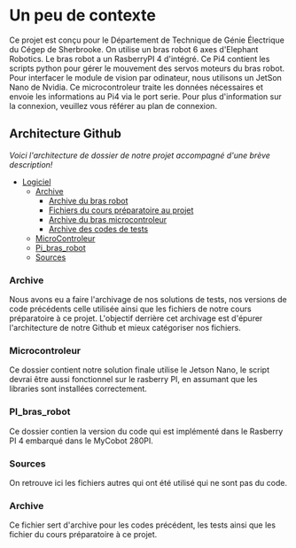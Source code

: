 
# Un peu de contexte
Ce projet est conçu pour le Département de Technique de Génie Électrique du Cégep de Sherbrooke. On utilise un bras robot 6 axes d'Elephant Robotics. 
Le bras robot a un RasberryPI 4 d'intégré. Ce Pi4 contient les scripts python pour gérer le mouvement des servos moteurs du bras robot. Pour interfacer le module de vision par odinateur, 
nous utilisons un JetSon Nano de Nvidia. Ce microcontroleur traite les données nécessaires et envoie les informations au Pi4 via le port serie. Pour plus d'information sur la connexion, 
veuillez vous référer au plan de connexion.


## Architecture Github

*Voici l'architecture de dossier de notre projet accompagné d'une brève description!*

- [Logiciel](InteractoBot/Logiciel)
  - [Archive](InteractoBot/Logiciel/Archive)
    - [Archive du bras robot](InteractoBot/Logiciel/Archive/Bras_Robot_Arch)
    - [Fichiers du cours préparatoire au projet](InteractoBot/Logiciel/Archive/Prep_automne_2023_backup)
    - [Archive du bras microcontroleur](InteractoBot/Logiciel/Archive/microcontroleur_arch)
    - [Archive des codes de tests](InteractoBot/Logiciel/Archive/tests)
  - [MicroControleur](InteractoBot/Logiciel/MicroControleur)
  - [Pi_bras_robot](InteractoBot/Logiciel/Pi_bras_robot)
  - [Sources](InteractoBot/Logiciel/Sources)

### Archive
Nous avons eu a faire l'archivage de nos solutions de tests, nos versions de code précédents celle utilisée ainsi que les fichiers de notre cours préparatoire à ce projet. L'objectif derrière cet archivage est d'épurer l'architecture de notre Github et mieux catégoriser nos fichiers.

### Microcontroleur
Ce dossier contient notre solution finale utilise le Jetson Nano, le script devrai être aussi fonctionnel sur le rasberry PI, en assumant que les libraries sont installées correctement.

### PI_bras_robot
Ce dossier contien la version du code qui est implémenté dans le Rasberry PI 4 embarqué dans le MyCobot 280PI.

### Sources
On retrouve ici les fichiers autres qui ont été utilisé qui ne sont pas du code.

### Archive
Ce fichier sert d'archive pour les codes précédent, les tests ainsi que les fichier du cours préparatoire à ce projet.


